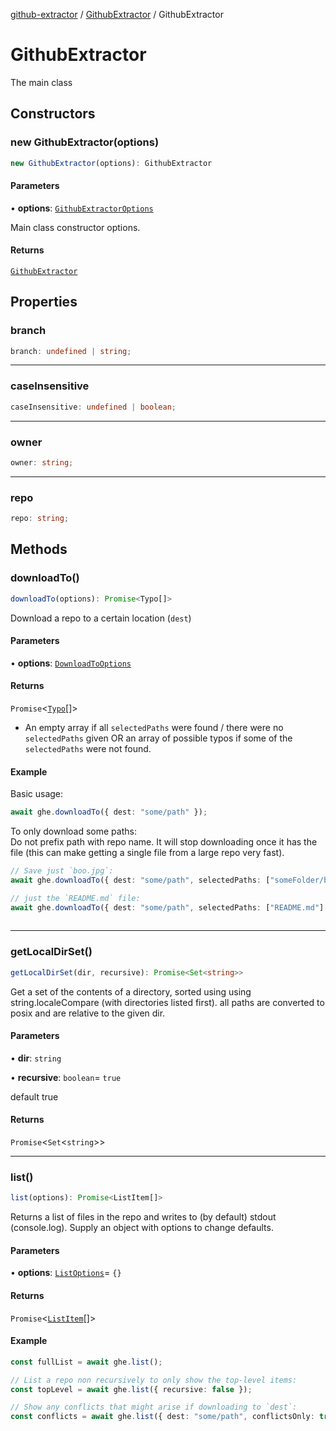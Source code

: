 [github-extractor](../../index.md) / [GithubExtractor](../index.md) / GithubExtractor

# GithubExtractor

The main class

## Constructors

### new GithubExtractor(options)

```ts
new GithubExtractor(options): GithubExtractor
```

#### Parameters

• **options**: [`GithubExtractorOptions`](../interfaces/GithubExtractorOptions.md)

Main class constructor options.

#### Returns

[`GithubExtractor`](GithubExtractor.md)

## Properties

### branch

```ts
branch: undefined | string;
```

***

### caseInsensitive

```ts
caseInsensitive: undefined | boolean;
```

***

### owner

```ts
owner: string;
```

***

### repo

```ts
repo: string;
```

## Methods

### downloadTo()

```ts
downloadTo(options): Promise<Typo[]>
```

Download a repo to a certain location (`dest`)

#### Parameters

• **options**: [`DownloadToOptions`](../interfaces/DownloadToOptions.md)

#### Returns

`Promise`\<[`Typo`](../type-aliases/Typo.md)[]\>

- An empty array if all `selectedPaths` were found / there were no `selectedPaths`
 given OR an array of possible typos if some of the `selectedPaths` were not found.

#### Example

Basic usage:
```typescript
await ghe.downloadTo({ dest: "some/path" });
```
To only download some paths: \
Do not prefix path with repo name. It will stop downloading once it has the file 
(this can make getting a single file from a large repo very fast).

```typescript
// Save just `boo.jpg`:
await ghe.downloadTo({ dest: "some/path", selectedPaths: ["someFolder/boo.jpg"] });

// just the `README.md` file: 
await ghe.downloadTo({ dest: "some/path", selectedPaths: ["README.md"] });
   
```

***

### getLocalDirSet()

```ts
getLocalDirSet(dir, recursive): Promise<Set<string>>
```

Get a set of the contents of a directory, sorted using using string.localeCompare (with 
directories listed first).
all paths are converted to posix and are relative to the given dir.

#### Parameters

• **dir**: `string`

• **recursive**: `boolean`= `true`

default true

#### Returns

`Promise`\<`Set`\<`string`\>\>

***

### list()

```ts
list(options): Promise<ListItem[]>
```

Returns a list of files in the repo and writes to (by default) stdout (console.log). Supply
an object with options to change defaults.

#### Parameters

• **options**: [`ListOptions`](../interfaces/ListOptions.md)= `{}`

#### Returns

`Promise`\<[`ListItem`](../interfaces/ListItem.md)[]\>

#### Example

```typescript
const fullList = await ghe.list();

// List a repo non recursively to only show the top-level items:
const topLevel = await ghe.list({ recursive: false }); 

// Show any conflicts that might arise if downloading to `dest`:
const conflicts = await ghe.list({ dest: "some/path", conflictsOnly: true });
   
```
